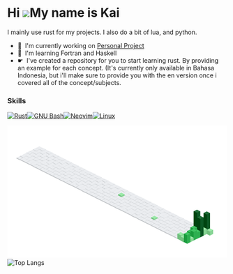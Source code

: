 

Hi ![](https://user-images.githubusercontent.com/18350557/176309783-0785949b-9127-417c-8b55-ab5a4333674e.gif)My name is Kai
===========================================================================================================================

I mainly use rust for my projects. I also do a bit of lua, and python.

*   🚀  I'm currently working on [Personal Project](http://github.com/VerumQuaerite/karat)
*   🧠  I'm learning Fortran and Haskell
*   ☛  I've created a repository for you to start learning rust.
  By providing an example for each concept. (It's currently only available in Bahasa Indonesia, but i'll make sure to provide you with the en version once i covered all of the concept/subjects.





  ### Skills 
<p align="left">
<a href="https://www.rust-lang.org/" target="_blank" rel="noreferrer"><img src="https://raw.githubusercontent.com/danielcranney/readme-generator/main/public/icons/skills/rust-colored.svg" width="36" height="36" alt="Rust" /></a><a href="https://www.gnu.org/software/bash/" target="_blank" rel="noreferrer"><img src="https://raw.githubusercontent.com/danielcranney/readme-generator/main/public/icons/skills/gnubash.svg" width="36" height="36" alt="GNU Bash" /></a><a href="https://neovim.io/" target="_blank" rel="noreferrer"><img src="https://raw.githubusercontent.com/danielcranney/readme-generator/main/public/icons/skills/neovim.svg" width="36" height="36" alt="Neovim" /></a><a href="https://www.linux.org" target="_blank" rel="noreferrer"><img src="https://raw.githubusercontent.com/danielcranney/readme-generator/main/public/icons/skills/linux-colored.svg" width="36" height="36" alt="Linux" /></a>

![Alt text](./3D_contri2.png)
![Top Langs](https://github-readme-stats.vercel.app/api/top-langs/?username=VerumQuaerite&size_weight=0.5&count_weight=0.5)


